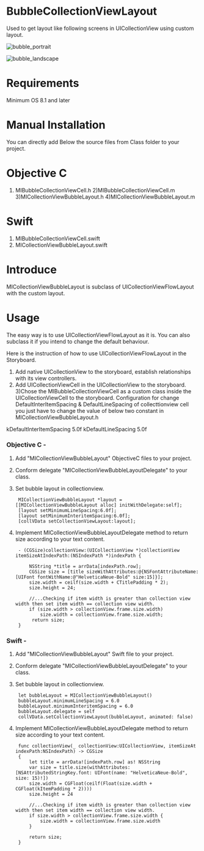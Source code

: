 # BubbleCollectionViewLayout
Used to get layout like following screens in UICollectionView using custom layout.

![bubble_portrait](https://user-images.githubusercontent.com/4393462/33650268-3d6bf07a-da87-11e7-833e-3a1fefa27cdc.png)

![bubble_landscape](https://user-images.githubusercontent.com/4393462/33650242-25296696-da87-11e7-8b32-cde7a523edc9.png)

# Requirements
Minimum OS 8.1 and later

# Manual Installation
You can directly add Below the source files from Class folder to your project.
# Objective C
1) MIBubbleCollectionViewCell.h
2)MIBubbleCollectionViewCell.m
3)MICollectionViewBubbleLayout.h
4)MICollectionViewBubbleLayout.m
# Swift
1) MIBubbleCollectionViewCell.swift
2) MICollectionViewBubbleLayout.swift

# Introduce
MICollectionViewBubbleLayout is subclass of UICollectionViewFlowLayout with the custom layout.

# Usage
The easy way is to use UICollectionViewFlowLayout as it is. You can also subclass it if you intend to change the default behaviour.

Here is the instruction of how to use UICollectionViewFlowLayout in the Storyboard.

1) Add native UICollectionView to the storyboard, establish relationships with its view controllers.
2) Add UICollectionViewCell in the UICollectionView to the storyboard.
3)Chose the MIBubbleCollectionViewCell as a custom class inside the UICollectionViewCell to the storyboard.
Configuration for change DefaultInterItemSpacing & DefaultLineSpacing of collecttionview cell you just have to change the value of below two constant in MICollectionViewBubbleLayout.h

kDefaultInterItemSpacing    5.0f
kDefaultLineSpacing         5.0f

### Objective C -
1. Add "MICollectionViewBubbleLayout" ObjectiveC files to your project.

2. Conform delegate "MICollectionViewBubbleLayoutDelegate" to your class.

3. Set bubble layout in collectionview. 

        MICollectionViewBubbleLayout *layout = [[MICollectionViewBubbleLayout alloc] initWithDelegate:self];
        [layout setMinimumLineSpacing:6.0f];
        [layout setMinimumInteritemSpacing:6.0f];
        [collVData setCollectionViewLayout:layout];
    
4. Implement MICollectionViewBubbleLayoutDelegate method to return size according to your text content.

        - (CGSize)collectionView:(UICollectionView *)collectionView itemSizeAtIndexPath:(NSIndexPath *)indexPath {
    
            NSString *title = arrData[indexPath.row];
            CGSize size = [title sizeWithAttributes:@{NSFontAttributeName:[UIFont fontWithName:@"HelveticaNeue-Bold" size:15]}];
            size.width = ceilf(size.width + CTitlePadding * 2);
            size.height = 24;
    
            //...Checking if item width is greater than collection view width then set item width == collection view width.
            if (size.width > collectionView.frame.size.width)
                size.width = collectionView.frame.size.width;
             return size;
        }
    
    
### Swift -
1. Add "MICollectionViewBubbleLayout" Swift file to your project.

2. Conform delegate "MICollectionViewBubbleLayoutDelegate" to your class.

3. Set bubble layout in collectionview.

        let bubbleLayout = MICollectionViewBubbleLayout()
        bubbleLayout.minimumLineSpacing = 6.0
        bubbleLayout.minimumInteritemSpacing = 6.0
        bubbleLayout.delegate = self 
        collVData.setCollectionViewLayout(bubbleLayout, animated: false)

4. Implement MICollectionViewBubbleLayoutDelegate method to return size according to your text content.

        func collectionView(_ collectionView:UICollectionView, itemSizeAt indexPath:NSIndexPath) -> CGSize
        {
            let title = arrData![indexPath.row] as! NSString
            var size = title.size(withAttributes: [NSAttributedStringKey.font: UIFont(name: "HelveticaNeue-Bold", size: 15)!])
            size.width = CGFloat(ceilf(Float(size.width + CGFloat(kItemPadding * 2))))
            size.height = 24
        
            //...Checking if item width is greater than collection view width then set item width == collection view width.
            if size.width > collectionView.frame.size.width {
                size.width = collectionView.frame.size.width
            }
        
            return size;
        }
